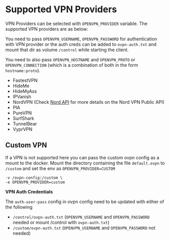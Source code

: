 # Supported VPN Providers

VPN Providers can be selected with `OPENVPN_PROVIDER` variable. The supported VPN providers are as below:

You need to pass `OPENVPN_USERNAME`, `OPENVPN_PASSWORD` for authentication with VPN provider or the auth creds can be added to `ovpn-auth.txt` and mount that dir as volume `/control` while starting the client.

You need to also pass `OPENVPN_HOSTNAME` and `OPENVPN_PROTO` or `OPENVPN_CONNECTION` (which is a combination of both in the form `hostname:proto`).

* FastestVPN
* HideMe
* HideMyAss
* IPVanish
* NordVPN (Check [Nord API](nordvpn_api.md) for more details on the Nord VPN Public API)
* PIA
* PureVPN
* SurfShark
* TunnelBear
* VyprVPN


## Custom VPN

If a VPN is not supported here you can pass the custom ovpn config as a mount to the docker. Mount the directory containing the file `default.ovpn` to `/custom` and set the env as `OPENVPN_PROVIDER=CUSTOM`

```
-v /ovpn-config:/custom \
-e OPENVPN_PROVIDER=custom
```

**VPN Auth Credentials**

The `auth-user-pass` config in ovpn config need to be updated with either of the following

* `/control/ovpn-auth.txt` (`OPENVPN_USERNAME` and `OPENVPN_PASSWORD` needed or mount /control with `ovpn-auth.txt`)
* `/custom/ovpn-auth.txt` (`OPENVPN_USERNAME` and `OPENVPN_PASSWORD` not needed)


